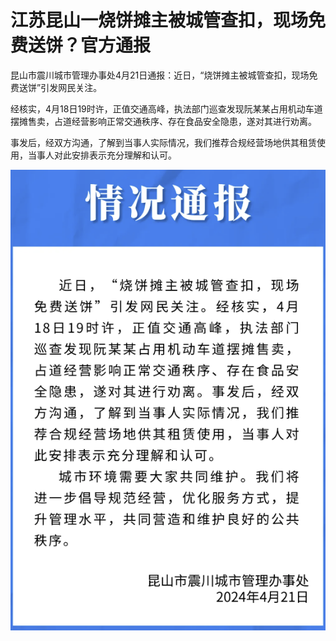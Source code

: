 # 江苏昆山一烧饼摊主被城管查扣，现场免费送饼？官方通报

昆山市震川城市管理办事处4月21日通报：近日，“烧饼摊主被城管查扣，现场免费送饼”引发网民关注。

经核实，4月18日19时许，正值交通高峰，执法部门巡查发现阮某某占用机动车道摆摊售卖，占道经营影响正常交通秩序、存在食品安全隐患，遂对其进行劝离。

事发后，经双方沟通，了解到当事人实际情况，我们推荐合规经营场地供其租赁使用，当事人对此安排表示充分理解和认可。

![72f375ef74262742cc395809bdd27cf2.jpg](https://raw.githubusercontent.com/qqhsx/qqnews_image/main/2024/04/21/江苏昆山一烧饼摊主被城管查扣，现场免费送饼？官方通报/72f375ef74262742cc395809bdd27cf2.jpg)

